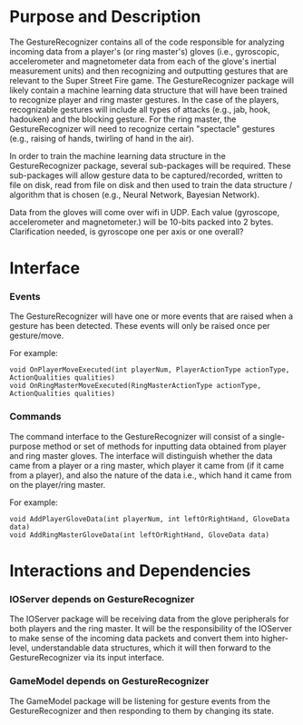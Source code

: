 # Purpose and Description #

The GestureRecognizer contains all of the code responsible for analyzing incoming data from a player's (or ring master's) gloves (i.e., gyroscopic, accelerometer and magnetometer data from each of the glove's inertial measurement units) and then recognizing and outputting gestures that are relevant to the Super Street Fire game. The GestureRecognizer package will likely contain a machine learning data structure that will have been trained to recognize player and ring master gestures. In the case of the players, recognizable gestures will include all types of attacks (e.g., jab, hook, hadouken) and the blocking gesture. For the ring master, the GestureRecognizer will need to recognize certain "spectacle" gestures (e.g., raising of hands, twirling of hand in the air).

In order to train the machine learning data structure in the GestureRecognizer package, several sub-packages will be required. These sub-packages will allow gesture data to be captured/recorded, written to file on disk, read from file on disk and then used to train the data structure / algorithm that is chosen (e.g., Neural Network, Bayesian Network).

Data from the gloves will come over wifi in UDP. Each value (gyroscope, accelerometer and magnetometer.) will be 10-bits packed into 2 bytes. Clarification needed, is gyroscope one per axis or one overall?

# Interface #

### Events ###

The GestureRecognizer will have one or more events that are raised when a gesture has been detected. These events will only be raised once per gesture/move.

For example:
```
void OnPlayerMoveExecuted(int playerNum, PlayerActionType actionType, ActionQualities qualities)
void OnRingMasterMoveExecuted(RingMasterActionType actionType, ActionQualities qualities)
```

### Commands ###

The command interface to the GestureRecognizer will consist of a single-purpose method or set of methods for inputting data obtained from player and ring master gloves. The interface will distinguish whether the data came from a player or a ring master, which player it came from (if it came from a player), and also the nature of the data i.e., which hand it came from on the player/ring master.

For example:
```
void AddPlayerGloveData(int playerNum, int leftOrRightHand, GloveData data)
void AddRingMasterGloveData(int leftOrRightHand, GloveData data)
```

# Interactions and Dependencies #

### IOServer depends on GestureRecognizer ###

The IOServer package will be receiving data from the glove peripherals for both players and the ring master. It will be the responsibility of the IOServer to make sense of the incoming data packets and convert them into higher-level, understandable data structures, which it will then forward to the GestureRecognizer via its input interface.

### GameModel depends on GestureRecognizer ###

The GameModel package will be listening for gesture events from the GestureRecognizer and then responding to them by changing its state.